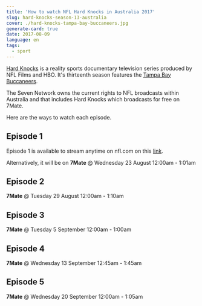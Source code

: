 ```yaml
---
title: 'How to watch NFL Hard Knocks in Australia 2017'
slug: hard-knocks-season-13-australia
cover: ./hard-knocks-tampa-bay-buccaneers.jpg
generate-card: true
date: 2017-08-09
language: en
tags:
  - sport
---
```


[Hard Knocks](http://www.hbo.com/hard-knocks) is a reality sports documentary television series produced by NFL Films and HBO. It's thirteenth season features the [Tampa Bay Buccaneers](http://www.buccaneers.com/).

The Seven Network owns the current rights to NFL broadcasts within Australia and that includes Hard Knocks which broadcasts for free on 7Mate.

Here are the ways to watch each episode.

## Episode 1

Episode 1 is available to stream anytime on nfl.com on this [link](http://www.nfl.com/videos/nfl-network-hard-knocks/0ap3000000827378/Watch-the-full-Hard-Knocks-season-premiere).

Alternatively, it will be on **7Mate** @ Wednesday 23 August 12:00am - 1:01am

## Episode 2

**7Mate** @ Tuesday 29 August 12:00am - 1:10am

## Episode 3

**7Mate** @ Tuesday 5 September 12:00am - 1:00am

## Episode 4

**7Mate** @ Wednesday 13 September 12:45am - 1:45am

## Episode 5

**7Mate** @ Wednesday 20 September 12:00am - 1:05am
